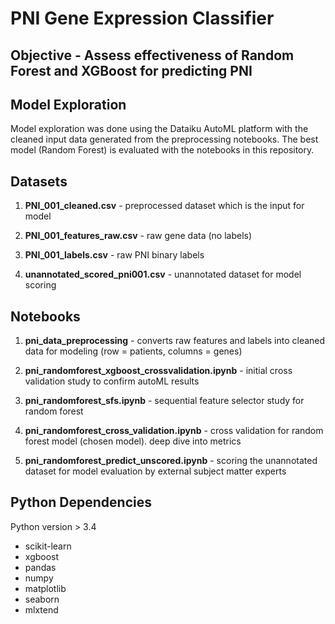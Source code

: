 # PNI Gene Expression Classifier 

## Objective - Assess effectiveness of Random Forest and XGBoost for predicting PNI 


## Model Exploration
Model exploration was done using the Dataiku AutoML platform with the cleaned input data generated from the preprocessing notebooks. The best model (Random Forest) is evaluated with the notebooks in this repository. 

## Datasets 

1. **PNI_001_cleaned.csv** - preprocessed dataset which is the input for model

2. **PNI_001_features_raw.csv** - raw gene data (no labels)

3. **PNI_001_labels.csv** - raw PNI binary labels 

4. **unannotated_scored_pni001.csv** - unannotated dataset for model scoring


## Notebooks 

1. **pni_data_preprocessing** - converts raw features and labels into cleaned data for modeling (row = patients, columns = genes)

2. **pni_randomforest_xgboost_crossvalidation.ipynb** - initial cross validation study to confirm autoML results

3. **pni_randomforest_sfs.ipynb** - sequential feature selector study for random forest

4. **pni_randomforest_cross_validation.ipynb** - cross validation for random forest model (chosen model). deep dive into metrics

5. **pni_randomforest_predict_unscored.ipynb** - scoring the unannotated dataset for model evaluation by external subject matter experts


## Python Dependencies 

Python version > 3.4
* scikit-learn
* xgboost
* pandas
* numpy
* matplotlib
* seaborn 
* mlxtend